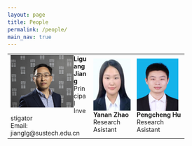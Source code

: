 ```yaml
---
layout: page
title: People
permalink: /people/
main_nav: true
---
```


<style>
* {
  box-sizing: border-box;
}

/* Create two equal columns that floats next to each other */
.column {
  float: left;
  width: 50%;
  padding: 10px;
  /*height: 300px;  Should be removed. Only for demonstration */
}

/* Clear floats after the columns */
.row:after {
  content: "";
  display: table;
  clear: both;
}
</style>


<table cellspacing="2" cellpadding="2">
  <tr>
    <td><img src="/assets/Liguang.jpg" alt="姜丽光" style="width:144px;height:120px;float:left"> <b>Liguang Jiang</b> <br>Principal Investigator<br> Email: jianglg@sustech.edu.cn</td>
    <td><img src="/assets/Yanan.png" alt="赵亚楠" style="width:95px;height:120px;float:left"> <b>Yanan Zhao</b> <br>Research Asistant</td>
    <td><img src="/assets/Pengcheng.jpg" alt="胡鹏程" style="width:95px;height:120px;float:left"> <b>Pengcheng Hu</b> <br>Research Asistant</td>
  </tr>

</table>

